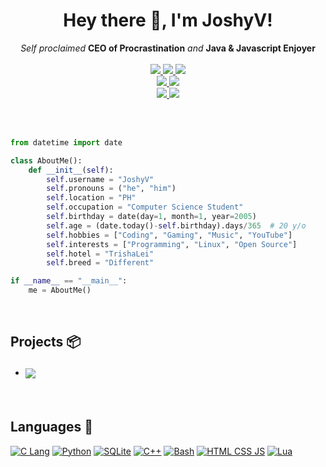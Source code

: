 <h1 align="center">Hey there 👋, I'm JoshyV!</h1>
<p align="center">
    <i>Self proclaimed</i> <b>CEO of Procrastination</b> <i>and</i> <b>Java & Javascript Enjoyer</b>
    <br />
    <br />
    <a href="https://github.com/STRRL/serverless-github-badges">
        <img src="https://badges.strrl.dev/years/JoshyV?style=flat&labelColor=333333&logoColor=E7E7E7&color=0089FF&label=Years&logo=github" />
    </a>
    <a href="https://github.com/JoshyV?tab=followers">
        <img src="https://img.shields.io/github/followers/JoshyV?style=flat&labelColor=333333&logoColor=E7E7E7&color=8939FF&label=Followers&logo=github" />
    </a>
    <a href="#">
        <img src="https://img.shields.io/github/stars/JoshyV?style=flat&affiliations=OWNER%2CCOLLABORATOR&labelColor=333333&logoColor=E7E7E7&color=EEAA00&label=Stars&logo=github" />
    </a>
    <br />
    <a href="https://github.com/STRRL/serverless-github-badges">
        <img src="https://badges.strrl.dev/contributions/yearly/JoshyV?style=flat&labelColor=333333&logoColor=E7E7E7&color=BA4AB9&label=Yearly%20Contributions&logo=github" />
    </a>
    <a href="https://github.com/STRRL/serverless-github-badges">
        <img src="https://badges.strrl.dev/contributions/all/JoshyV?style=flat&labelColor=333333&logoColor=E7E7E7&color=E96F24&label=All%20Contributions&logo=github" />
    </a>
    <br />
    <a href="#">
        <img src="https://img.shields.io/badge/Open_Source-❤-FF0069?style=flat&labelColor=333333&logoColor=E7E7E7">
    </a>
    <a href="#">
        <img src="https://img.shields.io/badge/PRs-Welcome-00CC00?style=flat&labelColor=333333&logoColor=E7E7E7">
    </a>
</p>

<br />

<br />

```py
from datetime import date

class AboutMe():
    def __init__(self):
        self.username = "JoshyV"
        self.pronouns = ("he", "him")
        self.location = "PH"
        self.occupation = "Computer Science Student"
        self.birthday = date(day=1, month=1, year=2005)
        self.age = (date.today()-self.birthday).days/365  # 20 y/o
        self.hobbies = ["Coding", "Gaming", "Music", "YouTube"]
        self.interests = ["Programming", "Linux", "Open Source"]
        self.hotel = "TrishaLei"
        self.breed = "Different"

if __name__ == "__main__":
    me = AboutMe()
```

<br />

Projects 📦
-----------

- #### <a href="https://github.com/JoshyV/CRUD-RESTful-API"><img align="center" src="https://img.shields.io/github/v/release/Next-Flip/CRUD-RESTful-API?label=CRUD-RESTful-API&style=for-the-badge&labelColor=7771DB&color=222222"></a> 

<br />

Languages 💾
------------

[![C Lang](    https://img.shields.io/badge/-C_Lang-333333?style=for-the-badge&logo=c&logoColor=white&labelColor=6899CC          )](https://en.cppreference.com/w/c)
[![Python](    https://img.shields.io/badge/-Python-333333?style=for-the-badge&logo=python&logoColor=white&labelColor=3776FB     )](https://www.python.org/)
[![SQLite](    https://img.shields.io/badge/-SQLite-333333?style=for-the-badge&logo=sqlite&logoColor=white&labelColor=DF9100     )](https://www.sqlite.org/)
[![C++](       https://img.shields.io/badge/-C++-333333?style=for-the-badge&logo=c%2B%2B&logoColor=white&labelColor=00599C       )](https://isocpp.org/)
[![Bash](      https://img.shields.io/badge/-Bash-333333?style=for-the-badge&logo=gnubash&logoColor=white&labelColor=4EAA25      )](https://www.gnu.org/software/bash/)
[![HTML CSS JS](https://img.shields.io/badge/-HTML_CSS_JS-333333?style=for-the-badge&logo=html5&logoColor=white&labelColor=DD3A0A)](https://www.w3schools.com/where_to_start.asp)
[![Lua](       https://img.shields.io/badge/-Lua-333333?style=for-the-badge&logo=lua&logoColor=white&labelColor=2C39BD           )](https://www.lua.org/)
